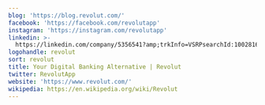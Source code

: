 ```yaml
---
blog: 'https://blog.revolut.com/'
facebook: 'https://facebook.com/revolutapp'
instagram: 'https://instagram.com/revolutapp'
linkedin: >-
  https://linkedin.com/company/5356541?amp;trkInfo=VSRPsearchId:1002816921436132308450,VSRPtargetId:5356541,VSRPcmpt:primary&trk=vsrp_companies_res_name
logohandle: revolut
sort: revolut
title: Your Digital Banking Alternative | Revolut
twitter: RevolutApp
website: 'https://www.revolut.com/'
wikipedia: https://en.wikipedia.org/wiki/Revolut
---
```


